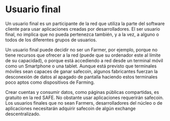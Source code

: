# Usuario final

Un usuario final es un participante de la red que utiliza la parte del software cliente para usar aplicaciones creadas por desarrolladores. El ser usuario final, no implica que no pueda pertenezca también, y a la vez, a alguno o todos de los diferentes grupos de usuarios.

Un usuario final puede decidir no ser un Farmer, por ejemplo, porque no tiene recursos que ofrecer a la red (puede que su ordenador este al límite de su capacidad), o porque está accediendo a red desde un terminal móvil como un Smartphone o una tablet. Aunque está previsto que terminales móviles sean capaces de ganar safecoin, algunos fabricantes fuerzan la desconexión de datos al apagado de pantalla haciendo estos terminales poco aptos como dispositivos de Farming. 

Crear cuentas y consumir datos, como páginas públicas compartidas, es gratuito en la red SAFE. No obstante usar aplicaciones requerirán safecoin.
Los usuarios finales que no sean Farmers, desarrolladores del núcleo o de aplicaciones necesitarán adquirir safecoin de algún exchange descentralizado.
